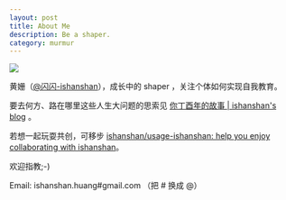 ```yaml
---
layout: post
title: About Me
description: Be a shaper.
category: murmur
---
```



![ ](http://openmindclub.qiniudn.com/ishanshan/image/ishanshanBlog.jpg)

黄姗（[@闪闪-ishanshan](http://weibo.com/u/1696816107)），成长中的 shaper ，关注个体如何实现自我教育。

要去何方、路在哪里这些人生大问题的思索见 [你丁酉年的故事 | ishanshan's blog](http://ishanshan.top/selfedu/Review2017LunarCalendar.html) 。 

若想一起玩耍共创，可移步 [ishanshan/usage-ishanshan: help you enjoy collaborating with ishanshan](https://github.com/ishanshan/usage-ishanshan)。



欢迎指教;-)


Email: ishanshan.huang#gmail.com （把 # 换成 @）







